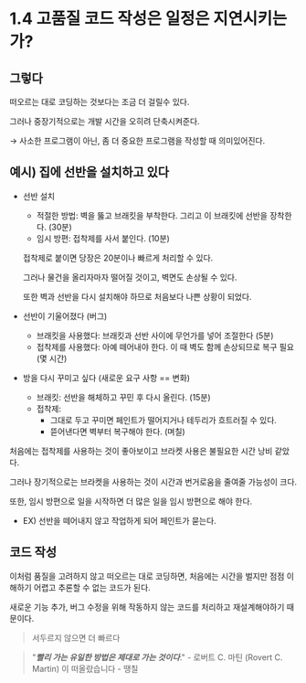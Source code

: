 # 1.4 고품질 코드 작성은 일정은 지연시키는가?

## 그렇다

떠오르는 대로 코딩하는 것보다는 조금 더 걸릴수 있다.

그러나 중장기적으로는 개발 시간을 오히려 단축시켜준다.

→ 사소한 프로그램이 아닌, 좀 더 중요한 프로그램을 작성할 때 의미있어진다.

## 예시) 집에 선반을 설치하고 있다

- 선반 설치
    - 적절한 방법: 벽을 뚫고 브래킷을 부착한다. 그리고 이 브래킷에 선반을 장착한다. (30분)
    - 임시 방편: 접착제를 사서 붙인다. (10분)
    
    접착제로 붙이면 당장은 20분이나 빠르게 처리할 수 있다.
    
    그러나 물건을 올리자마자 떨어질 것이고, 벽면도 손상될 수 있다.
    
    또한 벽과 선반을 다시 설치해야 하므로 처음보다 나쁜 상황이 되었다.
    
- 선반이 기울어졌다 (버그)
    - 브래킷을 사용했다: 브래킷과 선반 사이에 무언가를 넣어 조절한다 (5분)
    - 접착제를 사용했다: 아예 떼어내야 한다. 이 때 벽도 함께 손상되므로 복구 필요 (몇 시간)
- 방을 다시 꾸미고 싶다 (새로운 요구 사항 == 변화)
    - 브래킷: 선반을 해체하고 꾸민 후 다시 올린다. (15분)
    - 접착제:
        - 그대로 두고 꾸미면 페인트가 떨어지거나 테두리가 흐트러질 수 있다.
        - 뜯어낸다면 벽부터 복구해야 한다. (며칠)

처음에는 접착제를 사용하는 것이 좋아보이고 브라켓 사용은 불필요한 시간 낭비 같았다.

그러나 장기적으로는 브라켓을 사용하는 것이 시간과 번거로움을 줄여줄 가능성이 크다.

또한, 임시 방편으로 일을 시작하면 더 많은 일을 임시 방편으로 해야 한다.

- EX) 선반을 떼어내지 않고 작업하게 되어 페인트가 묻는다.

## 코드 작성

이처럼 품질을 고려하지 않고 떠오르는 대로 코딩하면, 처음에는 시간을 벌지만 점점 이해하기 어렵고 추론할 수 없는 코드가 된다.

새로운 기능 추가, 버그 수정을 위해 작동하지 않는 코드를 처리하고 재설계해야하기 때문이다.

> 서두르지 않으면 더 빠르다
> 

> "***빨리 가는 유일한 방법은 제대로 가는 것이다***." - 로버트 C. 마틴 (Rovert C. Martin) 
이 떠올랐습니다 - 땡칠
>
